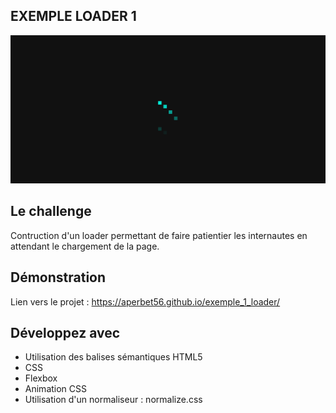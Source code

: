 ## EXEMPLE LOADER 1

![Design preview for the project](./img/preview.png)

## Le challenge

Contruction d'un loader permettant de faire patientier les internautes en attendant le chargement de la page.

## Démonstration

Lien vers le projet : https://aperbet56.github.io/exemple_1_loader/

## Développez avec

- Utilisation des balises sémantiques HTML5
- CSS
- Flexbox
- Animation CSS
- Utilisation d'un normaliseur : normalize.css
